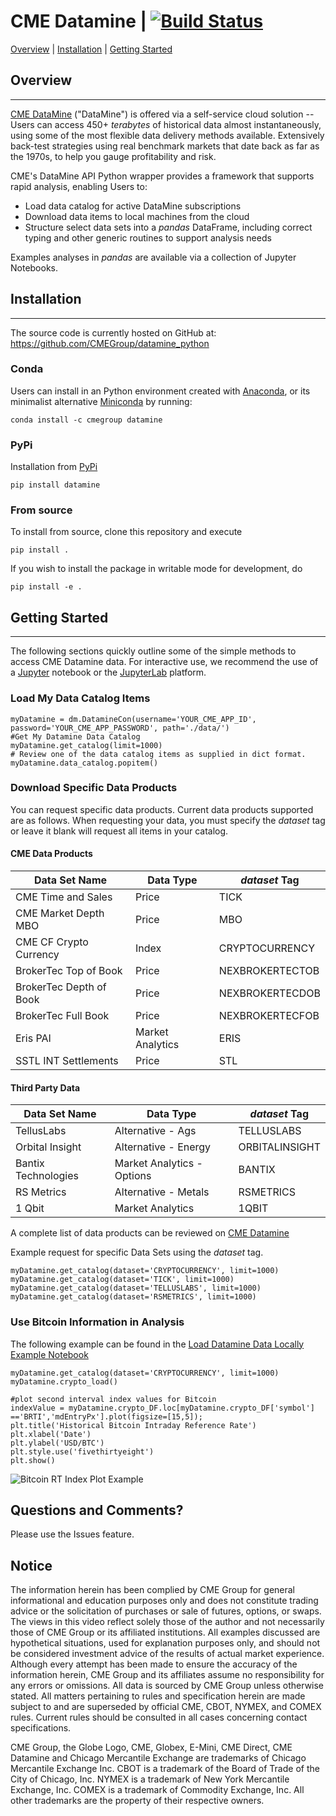 # CME Datamine | [![Build Status](https://travis-ci.org/CMEGroup/datamine_python.svg?branch=master)](https://travis-ci.org/CMEGroup/datamine_python)

[Overview](#overview-) | [Installation](#installation-) | [Getting Started](#getting-started-)

## Overview <a link = 'overview'></a>

---

[CME DataMine](https://datamine.cmegroup.com/) ("DataMine") is offered via a self-service cloud solution -- Users can access
450+ _terabytes_ of historical data almost instantaneously, using some of the most flexible data delivery methods available. Extensively back-test strategies using real benchmark markets that date back as far as the 1970s, to help you gauge profitability and risk.

CME's DataMine API Python wrapper provides a framework that supports rapid analysis, enabling Users to:

- Load data catalog for active DataMine subscriptions
- Download data items to local machines from the cloud
- Structure select data sets into a _pandas_ DataFrame, including correct typing and other generic routines to support analysis needs

Examples analyses in _pandas_ are available via a collection of Jupyter Notebooks.

## Installation <a link = 'installation'></a>

---

The source code is currently hosted on GitHub at: https://github.com/CMEGroup/datamine_python

### Conda

Users can install in an Python environment created with [Anaconda](https://www.anaconda.com/distribution/), or its minimalist alternative [Miniconda](https://docs.conda.io/en/latest/miniconda.html) by running:

```buildoutcfg
conda install -c cmegroup datamine
```

### PyPi

Installation from [PyPi](https://pypi.org/project/datamine/)
```buildoutcfg
pip install datamine
```

### From source

To install from source, clone this repository and execute

```buildoutcfg
pip install .
```

If you wish to install the package in writable mode for development, do

```buildoutcfg
pip install -e .
```

## Getting Started <a link = 'gettingstarted'></a>

---

The following sections quickly outline some of the simple methods to access
CME Datamine data. For interactive use, we recommend the use of a
[Jupyter](https://jupyter.org) notebook or the
[JupyterLab](https://jupyterlab.readthedocs.io/en/latest) platform.

### Load My Data Catalog Items

```buildoutcfg
myDatamine = dm.DatamineCon(username='YOUR_CME_APP_ID', password='YOUR_CME_APP_PASSWORD', path='./data/')
#Get My Datamine Data Catalog
myDatamine.get_catalog(limit=1000)
# Review one of the data catalog items as supplied in dict format.  
myDatamine.data_catalog.popitem()
```

### Download Specific Data Products

You can request specific data products.  Current data products supported are as follows.
When requesting your data, you must specify the _dataset_ tag or leave it blank will request
all items in your catalog.  

#### CME Data Products

|  Data Set Name                | Data Type     | _dataset_ Tag  |
|---                            |---            |---|
|  CME Time and Sales           | Price         | TICK     |
|  CME  Market Depth MBO        | Price         | MBO  |
|  CME CF Crypto Currency       | Index         | CRYPTOCURRENCY  |
|  BrokerTec Top of Book       | Price         | NEXBROKERTECTOB  |
|  BrokerTec Depth of Book     | Price         | NEXBROKERTECDOB  |
|  BrokerTec Full Book         | Price         | NEXBROKERTECFOB  |
|  Eris PAI                     | Market Analytics | ERIS  |
|  SSTL INT Settlements         | Price         | STL  |

#### Third Party Data

|  Data Set Name                | Data Type     | _dataset_ Tag  |
|---                            |---            |---|
|  TellusLabs                   | Alternative - Ags             | TELLUSLABS  |
|  Orbital Insight              | Alternative - Energy          | ORBITALINSIGHT  |
|  Bantix Technologies          | Market Analytics - Options    | BANTIX  |
|  RS Metrics                   | Alternative - Metals          | RSMETRICS  |
|  1 Qbit                    | Market Analytics           | 1QBIT  |

A complete list of data products can be reviewed on [CME Datamine]([https://datamine.cmegroup.com/#t=p&p=cme.dataHome)

Example request for specific Data Sets using the _dataset_ tag.

```buildoutcfg
myDatamine.get_catalog(dataset='CRYPTOCURRENCY', limit=1000)
myDatamine.get_catalog(dataset='TICK', limit=1000)
myDatamine.get_catalog(dataset='TELLUSLABS', limit=1000)
myDatamine.get_catalog(dataset='RSMETRICS', limit=1000)
```

### Use Bitcoin Information in Analysis
The following example can be found in the [Load Datamine Data Locally Example Notebook](https://github.com/CMEGroup/datamine_python/blob/master/examples/Load%20Datamine%20Data%20Locally%20Example.ipynb)

```buildoutcfg
myDatamine.get_catalog(dataset='CRYPTOCURRENCY', limit=1000)
myDatamine.crypto_load()

#plot second interval index values for Bitcoin
indexValue = myDatamine.crypto_DF.loc[myDatamine.crypto_DF['symbol'] =='BRTI','mdEntryPx'].plot(figsize=[15,5]);
plt.title('Historical Bitcoin Intraday Reference Rate')
plt.xlabel('Date')
plt.ylabel('USD/BTC')
plt.style.use('fivethirtyeight')
plt.show()

```

![Bitcoin RT Index Plot Example](https://github.com/CMEGroup/datamine_python/blob/master/examples/images/BitcoinRTIndexValue.png "Bitcoin Logo")


## Questions and Comments?
Please use the Issues feature.


## Notice
The information herein has been complied by CME Group for general informational and education purposes only and does not constitute trading advice or the solicitation of purchases or sale of futures, options, or swaps. The views in this video reflect solely those of the author and not necessarily those of CME Group or its affiliated institutions. All examples discussed are hypothetical situations, used for explanation purposes only, and should not be considered investment advice of the results of actual market experience. Although every attempt has been made to ensure the accuracy of the information herein, CME Group and its affiliates assume no responsibility for any errors or omissions. All data is sourced by CME Group unless otherwise stated. All matters pertaining to rules and specification herein are made subject to and are superseded by official CME, CBOT, NYMEX, and COMEX rules. Current rules should be consulted in all cases concerning contact specifications.

CME Group, the Globe Logo, CME, Globex, E-Mini, CME Direct, CME Datamine and Chicago Mercantile Exchange are trademarks of Chicago Mercantile Exchange Inc.  CBOT is a trademark of the Board of Trade of the City of Chicago, Inc.  NYMEX is a trademark of New York Mercantile Exchange, Inc.  COMEX is a trademark of Commodity Exchange, Inc. All other trademarks are the property of their respective owners.
